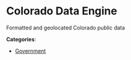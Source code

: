 # Colorado Data Engine


Formatted and geolocated Colorado public data



**Categories**:

- [Government](https://github.com/apis-list/apis-list#government)




